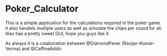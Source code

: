 # Poker_Calculator
This is a simple application for the calculations required in the poker game. 
It also handels multiple users as well as simulate the chips per round for all.
Also has a pretty sweet GUI, hope you guys like it.

As always it is a colaboration between @DiamondFever (Ranjan-Kumar-Verma) and @CaffineAddic
